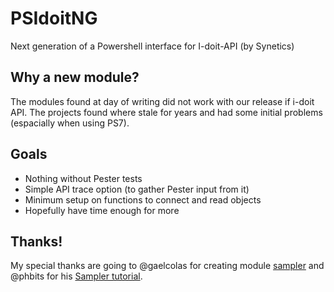 # PSIdoitNG
Next generation of a Powershell interface for I-doit-API (by Synetics)
## Why a new module?
The modules found at day of writing did not work with our release if i-doit API.
The projects found where stale for years and had some initial problems (espacially when using PS7).
## Goals
- Nothing without Pester tests
- Simple API trace option (to gather Pester input from it)
- Minimum setup on functions to connect and read objects
- Hopefully have time enough for more
## Thanks!
My special thanks are going to @gaelcolas for creating module [sampler](https://github.com/gaelcolas/Sampler) and @phbits for his [Sampler tutorial](https://gist.github.com/phbits/854343e658c4911bcbe6cec1b19a2f53).